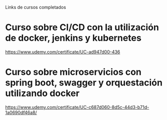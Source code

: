 Links de cursos completados

# Curso sobre CI/CD con la utilización de docker, jenkins y kubernetes

https://www.udemy.com/certificate/UC-ad947d00-436

# Curso sobre microservicios con spring boot, swagger y orquestación utilizando docker

https://www.udemy.com/certificate/UC-c687d060-8d5c-44d3-b71d-1a0690df46a8/
